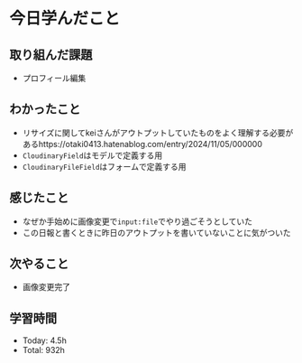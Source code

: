 # 今日学んだこと
## 取り組んだ課題
- プロフィール編集
## わかったこと
- リサイズに関してkeiさんがアウトプットしていたものをよく理解する必要があるhttps://otaki0413.hatenablog.com/entry/2024/11/05/000000
- `CloudinaryField`はモデルで定義する用
- `CloudinaryFileField`はフォームで定義する用
## 感じたこと
- なぜか手始めに画像変更で`input:file`でやり過ごそうとしていた
- この日報と書くときに昨日のアウトプットを書いていないことに気がついた
## 次やること
- 画像変更完了
## 学習時間
- Today: 4.5h
- Total: 932h